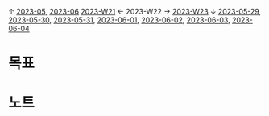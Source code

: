 
↑ [2023-05](2023-05.md), [2023-06](2023-06.md)
[2023-W21](2023-W21.md) ← 2023-W22 → [2023-W23](2023-W23.md)
↓ [2023-05-29](2023-05-29.md), [2023-05-30](2023-05-30.md), [2023-05-31](2023-05-31.md), [2023-06-01](2023-06-01.md), [2023-06-02](2023-06-02.md), [2023-06-03](2023-06-03.md), [2023-06-04](2023-06-04.md)

# 목표



# 노트




